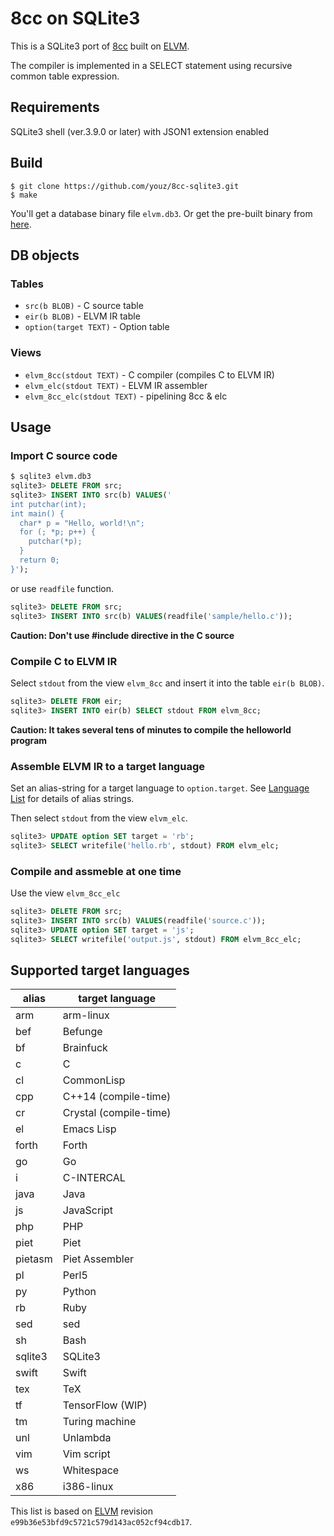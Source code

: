 # 8cc on SQLite3

This is a SQLite3 port of [8cc](https://github.com/rui314/8cc)
built on [ELVM](https://github.com/shinh/elvm).

The compiler is implemented in a SELECT statement
using recursive common table expression.


## Requirements

SQLite3 shell (ver.3.9.0 or later) with JSON1 extension enabled


## Build

```
$ git clone https://github.com/youz/8cc-sqlite3.git
$ make
````

You'll get a database binary file `elvm.db3`.
Or get the pre-built binary from [here](https://github.com/youz/8cc-sqlite3/releases).

## DB objects
### Tables
- `src(b BLOB)` - C source table
- `eir(b BLOB)` - ELVM IR table
- `option(target TEXT)` - Option table

### Views
- `elvm_8cc(stdout TEXT)` - C compiler (compiles C to ELVM IR)
- `elvm_elc(stdout TEXT)` - ELVM IR assembler
- `elvm_8cc_elc(stdout TEXT)` - pipelining 8cc & elc


## Usage
### Import C source code

```sql
$ sqlite3 elvm.db3
sqlite3> DELETE FROM src;
sqlite3> INSERT INTO src(b) VALUES('
int putchar(int);
int main() {
  char* p = "Hello, world!\n";
  for (; *p; p++) {
    putchar(*p);
  }
  return 0;
}');
```

or use `readfile` function.

```sql
sqlite3> DELETE FROM src;
sqlite3> INSERT INTO src(b) VALUES(readfile('sample/hello.c'));
```

**Caution: Don't use #include directive in the C source** 

### Compile C to ELVM IR

Select `stdout` from the view `elvm_8cc` and insert it into the table `eir(b BLOB)`.

```sql
sqlite3> DELETE FROM eir;
sqlite3> INSERT INTO eir(b) SELECT stdout FROM elvm_8cc;
```
**Caution: It takes several tens of minutes to compile the helloworld program**


### Assemble ELVM IR to a target language

Set an alias-string for a target language to `option.target`.
See [Language List](#supported-target-languages) for details of alias strings.

Then select `stdout` from the view `elvm_elc`.

```sql
sqlite3> UPDATE option SET target = 'rb';
sqlite3> SELECT writefile('hello.rb', stdout) FROM elvm_elc;
```

### Compile and assmeble at one time

Use the view `elvm_8cc_elc`

```sql
sqlite3> DELETE FROM src;
sqlite3> INSERT INTO src(b) VALUES(readfile('source.c'));
sqlite3> UPDATE option SET target = 'js';
sqlite3> SELECT writefile('output.js', stdout) FROM elvm_8cc_elc;
```

## Supported target languages

| alias   | target language        |
|---------|------------------------|
| arm     | arm-linux              |
| bef     | Befunge                |
| bf      | Brainfuck              |
| c       | C                      |
| cl      | CommonLisp             |
| cpp     | C++14 (compile-time)   |
| cr      | Crystal (compile-time) |
| el      | Emacs Lisp             |
| forth   | Forth                  |
| go      | Go                     |
| i       | C-INTERCAL             |
| java    | Java                   |
| js      | JavaScript             |
| php     | PHP                    |
| piet    | Piet                   |
| pietasm | Piet Assembler         |
| pl      | Perl5                  |
| py      | Python                 |
| rb      | Ruby                   |
| sed     | sed                    |
| sh      | Bash                   |
| sqlite3 | SQLite3                |
| swift   | Swift                  |
| tex     | TeX                    |
| tf      | TensorFlow (WIP)       |
| tm      | Turing machine         |
| unl     | Unlambda               |
| vim     | Vim script             |
| ws      | Whitespace             |
| x86     | i386-linux             |

This list is based on [ELVM](https://github.com/shinh/elvm)
revision `e99b36e53bfd9c5721c579d143ac052cf94cdb17`.

